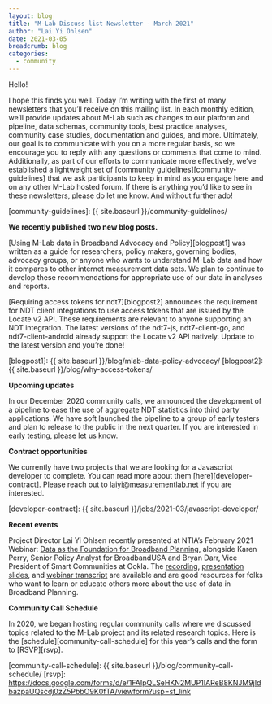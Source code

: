 ```yaml
---
layout: blog
title: "M-Lab Discuss list Newsletter - March 2021"
author: "Lai Yi Ohlsen"
date: 2021-03-05
breadcrumb: blog
categories:
  - community
---
```


Hello! 

I hope this finds you well. Today I’m writing with the first of many newsletters
that you’ll receive on this mailing list. In each monthly edition, we’ll provide
updates about M-Lab such as changes to our platform and pipeline, data schemas,
community tools, best practice analyses, community case studies, documentation
and guides, and more. Ultimately, our goal is to communicate with you on a more
regular basis, so we encourage you to reply with any questions or comments that
come to mind. Additionally, as part of our efforts to communicate more
effectively, we’ve established a lightweight set of [community guidelines][community-guidelines] that we
ask participants to keep in mind as you engage here and on any other M-Lab
hosted forum. If there is anything you’d like to see in these newsletters,
please do let me know. And without further ado!<!--more-->

[community-guidelines]: {{ site.baseurl }}/community-guidelines/

**We recently published two new blog posts.**

[Using M-Lab data in Broadband Advocacy and Policy][blogpost1] was written as a guide for researchers, policy makers, governing bodies, advocacy groups, or anyone who wants to understand M-Lab data and how it compares to other internet measurement data sets. We plan to continue to develop these recommendations for appropriate use of our data in analyses and reports. 

[Requiring access tokens for ndt7][blogpost2] announces the requirement for NDT client
integrations to use access tokens that are issued by the Locate v2 API. These
requirements are relevant to anyone supporting an NDT integration. The latest
versions of the ndt7-js, ndt7-client-go, and ndt7-client-android already support
the Locate v2 API natively. Update to the latest version and you’re done!

[blogpost1]: {{ site.baseurl }}/blog/mlab-data-policy-advocacy/
[blogpost2]: {{ site.baseurl }}/blog/why-access-tokens/

**Upcoming updates**

In our December 2020 community calls, we announced the development of a pipeline to ease the use of aggregate NDT statistics into third party applications. We have soft launched the pipeline to a group of early testers and plan to release to the public in the next quarter. If you are interested in early testing, please let us know. 

**Contract opportunities**

We currently have two projects that we are looking for a Javascript developer to
complete.  You can read more about them [here][developer-contract]. Please reach
out to laiyi@measurementlab.net if you are interested.

[developer-contract]: {{ site.baseurl }}/jobs/2021-03/javascript-developer/

**Recent events**

Project Director Lai Yi Ohlsen recently presented at NTIA’s February 2021
Webinar: [Data as the Foundation for Broadband Planning][ntia-event], alongside
Karen Perry, Senior Policy Analyst for BroadbandUSA and Bryan Darr, Vice
President of Smart Communities at Ookla. The
[recording][recording], [presentation
slides][slides], and [webinar transcript][transcript] are available and are good resources for
folks who want to learn or educate others more about the use of data in
Broadband Planning. 

[ntia-event]: https://broadbandusa.ntia.doc.gov/ntia-event/february-2021-webinar-data-foundation-broadband-planning
[recording]: https://youtu.be/jbflT9wWGBk
[slides]: https://broadbandusa.ntia.doc.gov/sites/default/files/resource-files/feb_2021_webinar-_master_slide_deck1.pdf
[transcript]: https://broadbandusa.ntia.doc.gov/sites/default/files/resource-files/bbusa_february_webinar_transcript-_final.pdf

**Community Call Schedule**

In 2020, we began hosting regular community calls where we discussed topics related to the M-Lab project and its related research topics. Here is the [schedule][community-call-schedule] for this year’s calls and the form to [RSVP][rsvp].

[community-call-schedule]: {{ site.baseurl }}/blog/community-call-schedule/
[rsvp]: https://docs.google.com/forms/d/e/1FAIpQLSeHKN2MUP1IAReB8KNJM9jIdbazpaUQscdj0zZ5PbbO9K0fTA/viewform?usp=sf_link
